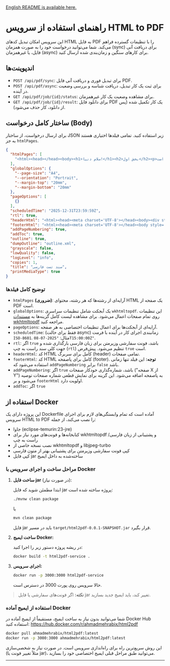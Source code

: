 [English README is available here.](README.en.md)

# راهنمای استفاده از سرویس HTML to PDF

این سرویس امکان تبدیل کدهای HTML به فایل PDF را با تنظیمات گسترده فراهم می‌کند. شما می‌توانید درخواست خود را به صورت همزمان (sync) برای دریافت آنی فایل، یا غیرهمزمان (async) برای کارهای سنگین و زمان‌بندی شده ارسال کنید.

## اندپوینت‌ها

- `POST /api/pdf/sync`: برای تبدیل فوری و دریافت آنی فایل PDF.
- `POST /api/pdf/async`: برای ثبت یک کار تبدیل، دریافت شناسه و بررسی وضعیت در آینده.
- `GET /api/pdf/job/{id}/status`: برای مشاهده وضعیت یک کار غیرهمزمان.
- `GET /api/pdf/job/{id}/result`: برای دانلود فایل PDF یک کار تکمیل شده (پس از دانلود، کار حذف می‌شود).

## ساختار کامل درخواست (Body)

برای ارسال درخواست، از ساختار JSON زیر استفاده کنید. تمامی فیلدها اختیاری هستند به جز `htmlPages`.

```json
{
  "htmlPages": [
    "<html><head></head><body><h1>سلام دنیا!</h1><h2>بخش اول</h2><p>این یک صفحه تست راست به چپ است.</p><h2>بخش دوم</h2><p>ادامه تست...</p></body></html>"
  ],
  "globalOptions": {
    "--page-size": "A4",
    "--orientation": "Portrait",
    "--margin-top": "20mm",
    "--margin-bottom": "20mm"
  },
  "pageOptions": [
    {}
  ],
  "scheduledTime": "2025-12-31T23:59:59Z",
  "rtl": true,
  "headerHtml": "<html><head><meta charset='UTF-8'></head><body><div style='text-align:center; font-family:Vazirmatn,tahoma; font-size:10pt;'>سربرگ سفارشی</div></body></html>",
  "footerHtml": "<html><head><meta charset='UTF-8'></head><body style='font-family:Vazirmatn,tahoma; font-size:10pt; text-align:center;'>پاصفحه سفارشی</body></html>",
  "addPageNumbering": true,
  "addToc": true,
  "outline": true,
  "dumpOutline": "outline.xml",
  "grayscale": false,
  "lowQuality": false,
  "logLevel": "info",
  "copies": 1,
  "title": "سند تست فارسی",
  "printMediaType": true
}
```

### توضیح کامل فیلدها

- `htmlPages` **(ضروری)**: آرایه‌ای از رشته‌ها که هر رشته، محتوای HTML یک صفحه از PDF است.
- `globalOptions`: یک آبجکت شامل تنظیمات سراسری `wkhtmltopdf`. این تنظیمات روی تمام صفحات اعمال می‌شود. برای مشاهده لیست کامل گزینه‌ها به [مستندات wkhtmltopdf](https://wkhtmltopdf.org/usage/wkhtmltopdf.txt) مراجعه کنید.
- `pageOptions`: آرایه‌ای از آبجکت‌ها برای اعمال تنظیمات اختصاصی به هر صفحه.
- `scheduledTime`: (فقط برای حالت async) زمانبندی اجرای کار در آینده با فرمت `ISO-8601`. مثال: `"2025-07-08T15:00:00Z"`.
- `rtl`: اگر `true` باشد، فونت سفارشی وزیرمتن برای زبان فارسی بارگذاری شده و جهت کلی سند راست به چپ (`rtl`) تنظیم می‌شود. پیش‌فرض `true` است.
- `headerHtml`: کد HTML کامل برای سربرگ (header) تمامی صفحات.
- `footerHtml`: کد HTML کامل برای پاصفحه (footer). **توجه:** این فیلد تنها زمانی استفاده می‌شود که `addPageNumbering` برابر `false` باشد.
- `addPageNumbering`: اگر `true` باشد، شماره‌گذاری خودکار صفحات ("صفحه X از Y") به پاصفحه اضافه می‌شود. این گزینه برای نمایش قطعی شماره صفحات توصیه می‌شود و بر `footerHtml` اولویت دارد.
- `addToc`: اگر `true`


## استفاده از Docker

این پروژه دارای یک Dockerfile آماده است که تمام وابستگی‌های لازم برای اجرای سرویس HTML to PDF را نصب می‌کند، از جمله:

- جاوا (eclipse-temurin:23-jre)
- کتابخانه‌ها و فونت‌های مورد نیاز برای wkhtmltopdf و پشتیبانی از زبان فارسی/راست به چپ
- نصب نسخه خاصی از wkhtmltopdf و libjpeg-turbo
- کپی فونت سفارشی وزیرمتن برای پشتیبانی بهتر از متون فارسی
- کپی فایل jar ساخته‌شده به داخل ایمیج

### مراحل ساخت و اجرای سرویس با Docker

1. **ساخت فایل jar** (در صورت نیاز):
   
   ابتدا مطمئن شوید که فایل jar پروژه ساخته شده است:
   
   ```sh
   ./mvnw clean package
   ```
   یا
   ```sh
   mvn clean package
   ```
   
   فایل jar باید در مسیر `target/html2pdf-0.0.1-SNAPSHOT.jar` قرار بگیرد.

2. **ساخت ایمیج Docker:**
   
   در ریشه پروژه دستور زیر را اجرا کنید:
   
   ```sh
   docker build -t html2pdf-service .
   ```

3. **اجرای سرویس:**
   
   ```sh
   docker run -p 3000:3000 html2pdf-service
   ```

   حالا سرویس روی پورت 3000 در دسترس است.

> **نکته:** اگر فونت‌های سفارشی یا فایل jar تغییر کند، باید ایمیج جدید بسازید.

### استفاده از ایمیج آماده Docker

شما می‌توانید بدون نیاز به ساخت ایمیج، مستقیماً از ایمیج آماده در Docker Hub استفاده کنید:
https://hub.docker.com/r/ahmadmehrabix/html2pdf

```sh
docker pull ahmadmehrabix/html2pdf:latest
docker run -p 3000:3000 ahmadmehrabix/html2pdf:latest
```

این روش سریع‌ترین راه برای راه‌اندازی سرویس است. در صورت نیاز به شخصی‌سازی (مثلاً تغییر فونت یا jar)، می‌توانید طبق مراحل قبلی ایمیج اختصاصی خود را بسازید.

---
